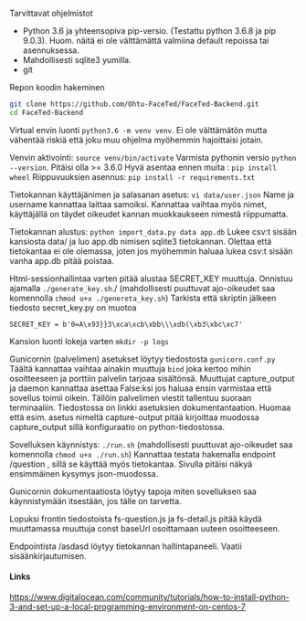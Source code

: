 Tarvittavat ohjelmistot
* Python 3.6 ja yhteensopiva pip-versio. (Testattu python 3.6.8 ja pip 9.0.3). Huom. näitä ei ole välttämättä valmiina default repoissa tai asennuksessa.
* Mahdollisesti sqlite3 yumilla.
* git

Repon koodin hakeminen
```bash
git clone https://github.com/Ohtu-FaceTed/FaceTed-Backend.git
cd FaceTed-Backend
```

Virtual envin luonti ```python3.6 -m venv venv```. Ei ole välttämätön mutta vähentää riskiä että joku muu ohjelma myöhemmin hajoittaisi jotain.

Venvin aktivointi: ```source venv/bin/activate```
Varmista pythonin versio ```python --version```. Pitäisi olla >= 3.6.0
Hyvä asentaa ennen muita : ```pip install wheel```
Riippuvuuksien asennus: ```pip install -r requirements.txt```

Tietokannan käyttäjänimen ja salasanan asetus: ```vi data/user.json```
Name ja username kannattaa laittaa samoiksi. Kannattaa vaihtaa myös nimet, käyttäjällä on täydet oikeudet kannan muokkaukseen nimestä riippumatta.

Tietokannan alustus: ```python import_data.py data app.db```
Lukee csv:t sisään kansiosta data/ ja luo app.db nimisen sqlite3 tietokannan. 
Olettaa että tietokantaa ei ole olemassa, joten jos myöhemmin haluaa lukea csv:t sisään vanha app.db pitää poistaa.

Html-sessionhallintaa varten pitää alustaa SECRET_KEY muuttuja. Onnistuu ajamalla ```./generate_key.sh```./ (mahdollisesti puuttuvat ajo-oikeudet saa komennolla ```chmod u+x ./genereta_key.sh```)
Tarkista että skriptin jälkeen tiedosto secret_key.py on muotoa 
```
SECRET_KEY = b'0=A\x93}}3\xca\xcb\xbb\\\xdb(\xb3\xbc\xc7'
```

Kansion luonti lokeja varten ```mkdir -p logs```

Gunicornin (palvelimen) asetukset löytyy tiedostosta ```gunicorn.conf.py```
Täältä kannattaa vaihtaa ainakin muuttuja ```bind``` joka kertoo mihin osoitteeseen ja porttiin palvelin tarjoaa sisältönsä. Muuttujat capture_output ja daemon kannattaa asettaa False:ksi jos haluaa ensin varmistaa että sovellus toimii oikein. Tällöin palvelimen viestit tallentuu suoraan terminaaliin. Tiedostossa on linkki asetuksien dokumentantaation. Huomaa että esim. asetus nimeltä capture-output pitää kirjoittaa muodossa capture_output sillä konfiguraatio on python-tiedostossa.

Sovelluksen käynnistys: ```./run.sh``` (mahdollisesti puuttuvat ajo-oikeudet saa komennolla ```chmod u+x ./run.sh```)
Kannattaa testata hakemalla endpoint /question , sillä se käyttää myös tietokantaa. Sivulla pitäisi näkyä ensimmäinen kysymys json-muodossa.

Gunicornin dokumentaatiosta löytyy tapoja miten sovelluksen saa käynnistymään itsestään, jos tälle on tarvetta.

Lopuksi frontin tiedostoista fs-question.js ja fs-detail.js pitää käydä muuttamassa muuttuja const baseUrl osoittamaan uuteen osoitteeseen.

Endpointista /asdasd löytyy tietokannan hallintapaneeli. Vaatii sisäänkirjautumisen. 








#### Links
https://www.digitalocean.com/community/tutorials/how-to-install-python-3-and-set-up-a-local-programming-environment-on-centos-7

